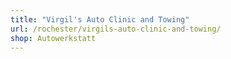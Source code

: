 ```yaml
---
title: "Virgil's Auto Clinic and Towing"
url: /rochester/virgils-auto-clinic-and-towing/
shop: Autowerkstatt
---
```

